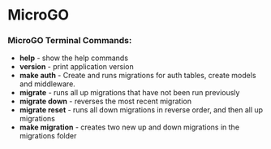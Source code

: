 # MicroGO

### MicroGO Terminal Commands:

* **help**                  - show the help commands
* **version**               - print application version
* **make auth**             - Create and runs migrations for auth tables, create models and middleware.
* **migrate**               - runs all up migrations that have not been run previously
* **migrate down**          - reverses the most recent migration
* **migrate reset**         - runs all down migrations in reverse order, and then all up migrations
* **make migration** <name> - creates two new up and down migrations in the migrations folder